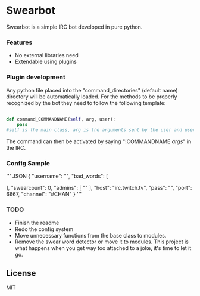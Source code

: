 # Swearbot
Swearbot is a simple IRC bot developed in pure python.

### Features
* No external libraries need
* Extendable using plugins

### Plugin development
Any python file placed into the "command_directories" (default name) directory will be automatically loaded. For the methods to be properly recognized by the bot they need to follow the following template:

```python

def command_COMMANDNAME(self, arg, user):
    pass
#self is the main class, arg is the arguments sent by the user and user is the username
```

The command can then be activated by saying "!COMMANDNAME *args*" in the IRC.

### Config Sample
''' JSON
{
  "username": "",
  "bad_words": [

  ],
  "swearcount": 0,
  "admins": [
    ""
  ],
  "host": "irc.twitch.tv",
  "pass": "",
  "port": 6667,
  "channel": "#CHAN"
}
'''

### TODO
* Finish the readme
* Redo the config system
* Move unnecessary functions from the base class to modules.
* Remove the swear word detector or move it to modules. This project is what happens when you get way too attached to a joke, it's time to let it go.

License
----
MIT
